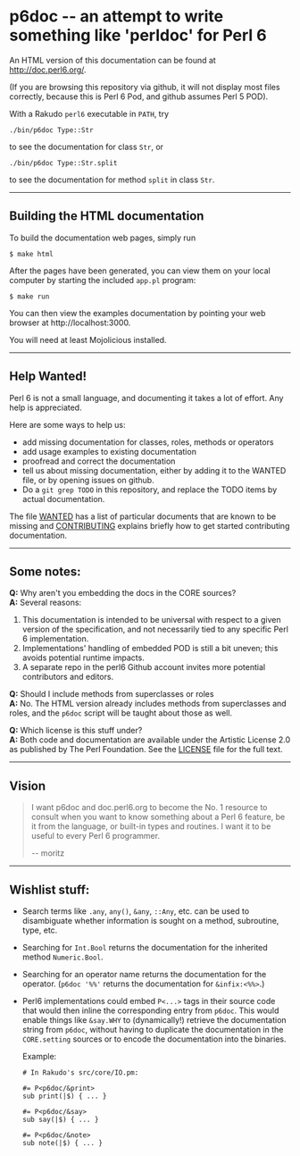 # p6doc -- an attempt to write something like 'perldoc' for Perl 6

An HTML version of this documentation can be found at http://doc.perl6.org/.

(If you are browsing this repository via github, it will not display most
files correctly, because this is Perl 6 Pod, and github assumes Perl 5 POD).

With a Rakudo `perl6` executable in `PATH`, try

    ./bin/p6doc Type::Str

to see the documentation for class `Str`, or

    ./bin/p6doc Type::Str.split

to see the documentation for method `split` in class `Str`.

--------

## Building the HTML documentation

To build the documentation web pages, simply run

    $ make html

After the pages have been generated, you can view them on your local
computer by starting the included `app.pl` program:

    $ make run

You can then view the examples documentation by pointing your web browser at
http://localhost:3000.

You will need at least Mojolicious installed.

--------

## Help Wanted!

Perl 6 is not a small language, and documenting it takes a lot of effort.
Any help is appreciated.

Here are some ways to help us:

 * add missing documentation for classes, roles, methods or operators
 * add usage examples to existing documentation
 * proofread and correct the documentation
 * tell us about missing documentation, either by adding it to the WANTED
   file, or by opening issues on github.
 * Do a `git grep TODO` in this repository, and replace the TODO items by
   actual documentation.

The file [WANTED](WANTED) has a list of particular documents that are known
to be missing and [CONTRIBUTING](CONTRIBUTING.md) explains briefly how to
get started contributing documentation.

--------

## Some notes:

**Q:** Why aren't you embedding the docs in the CORE sources?<br>
**A:** Several reasons:

  1. This documentation is intended to be universal with
     respect to a given version of the specification,
     and not necessarily tied to any specific Perl 6
     implementation.
  2. Implementations' handling of embedded POD is still
     a bit uneven; this avoids potential runtime impacts.
  3. A separate repo in the perl6 Github account invites
     more potential contributors and editors.

**Q:** Should I include methods from superclasses or roles<br>
**A:** No. The HTML version already includes methods from superclasses and
       roles, and the `p6doc` script will be taught about those as well.

**Q:** Which license is this stuff under?<br>
**A:** Both code and documentation are available under the Artistic License 2.0
       as published by The Perl Foundation. See the [LICENSE](LICENSE) file for the full
       text.

--------

## Vision

> I want p6doc and doc.perl6.org to become the No. 1 resource to consult
> when you want to know something about a Perl 6 feature, be it from the
> language, or built-in types and routines. I want it to be useful to every
> Perl 6 programmer.
>
>    -- moritz

--------

## Wishlist stuff:

 *  Search terms like `.any`, `any()`, `&any`, `::Any`, etc. can be
    used to disambiguate whether information is sought on a method,
    subroutine, type, etc.

 *  Searching for `Int.Bool` returns the documentation for the
    inherited method `Numeric.Bool`.

 *  Searching for an operator name returns the documentation for
    the operator.  (`p6doc '%%'`  returns the documentation for
    `&infix:<%%>`.)

 *  Perl6 implementations could embed `P<...>` tags in their source
    code that would then inline the corresponding entry from `p6doc`.
    This would enable things like `&say.WHY` to (dynamically!)
    retrieve the documentation string from `p6doc`, without having
    to duplicate the documentation in the `CORE.setting` sources
    or to encode the documentation into the binaries.

    Example:

        # In Rakudo's src/core/IO.pm:

        #= P<p6doc/&print>
        sub print(|$) { ... }

        #= P<p6doc/&say>
        sub say(|$) { ... }

        #= P<p6doc/&note>
        sub note(|$) { ... }

